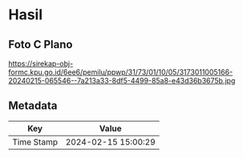 # Hasil

## Foto C Plano

https://sirekap-obj-formc.kpu.go.id/6ee6/pemilu/ppwp/31/73/01/10/05/3173011005166-20240215-065546--7a213a33-8df5-4499-85a8-e43d36b3675b.jpg


## Metadata

| Key        | Value               |
| ---------- | ------------------- |
| Time Stamp | 2024-02-15 15:00:29 |



